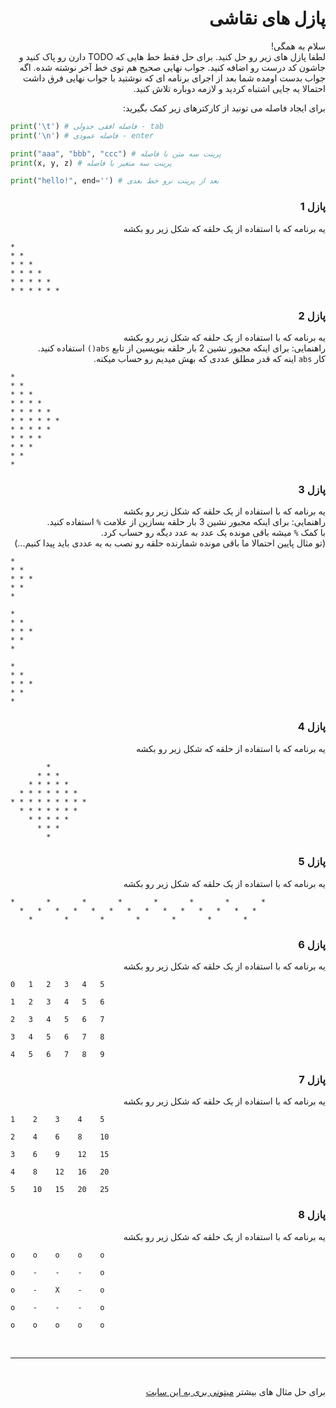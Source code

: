 <div dir="rtl">

# پازل های نقاشی

سلام به همگی!  
لطفا پازل های زیر رو حل کنید. برای حل فقط خط هایی که TODO دارن رو پاک کنید و جاشون کد درست رو اضافه کنید. جواب نهایی صحیح هم توی خط آخر نوشته شده. اگه جواب بدست اومده شما بعد از اجرای برنامه ای که نوشتید با جواب نهایی فرق داشت احتمالا یه جایی اشتباه کردید و لازمه دوباره تلاش کنید.

برای ایجاد فاصله می تونید از کارکترهای زیر کمک بگیرید:

</div>

```python
print('\t') # فاصله افقی جدولی - tab
print('\n') # فاصله عمودی - enter

print("aaa", "bbb", "ccc") # پرینت سه متن با فاصله
print(x, y, z) # پرینت سه متغیر با فاصله

print("hello!", end='') # بعد از پرینت نرو خط بعدی
```

<div dir="rtl">

### پازل 1

یه برنامه که با استفاده از یک حلقه که شکل زیر رو بکشه

</div>

```
*
* *
* * *
* * * *
* * * * *
* * * * * *
```

<div dir="rtl">

### پازل 2

یه برنامه که با استفاده از یک حلقه که شکل زیر رو بکشه  
راهنمایی: برای اینکه مجبور نشین 2 بار حلقه بنویسین از تابع `abs()` استفاده کنید.  
کار `abs` اینه که قدر مطلق عددی که بهش میدیم رو حساب میکنه.

</div>

```
*
* *
* * *
* * * *
* * * * *
* * * * * *
* * * * *
* * * *
* * *
* *
*
```

<div dir="rtl">

### پازل 3

یه برنامه که با استفاده از یک حلقه که شکل زیر رو بکشه  
راهنمایی: برای اینکه مجبور نشین 3 بار حلقه بسازین از علامت `%` استفاده کنید.  
با کمک `%` میشه باقی مونده یک عدد به عدد دیگه رو حساب کرد.  
(تو مثال پایین احتمالا ما باقی مونده شمارنده حلقه رو نصب به یه عددی باید پیدا کنیم...)

</div>

```
*
* *
* * *
* *
*

*
* *
* * *
* *
*

*
* *
* * *
* *
*
```

<div dir="rtl">

### پازل 4

یه برنامه که با استفاده از حلقه که شکل زیر رو بکشه

</div>

```
        *
      * * *
    * * * * *
  * * * * * * *
* * * * * * * * *
  * * * * * * *
    * * * * *
      * * *
        *
```

<div dir="rtl">

### پازل 5

یه برنامه که با استفاده از یک حلقه که شکل زیر رو بکشه

</div>

```
*       *       *       *       *       *       *       *
  *   *   *   *   *   *   *   *   *   *   *   *   *   *
    *       *       *       *       *       *       *
```

<div dir="rtl">

### پازل 6

یه برنامه که با استفاده از یک حلقه که شکل زیر رو بکشه

</div>

```
0   1   2   3   4   5

1   2   3   4   5   6

2   3   4   5   6   7

3   4   5   6   7   8

4   5   6   7   8   9
```

<div dir="rtl">

### پازل 7

یه برنامه که با استفاده از یک حلقه که شکل زیر رو بکشه

</div>

```
1    2    3    4    5

2    4    6    8    10

3    6    9    12   15

4    8    12   16   20

5    10   15   20   25
```

<div dir="rtl">

### پازل 8

یه برنامه که با استفاده از یک حلقه که شکل زیر رو بکشه

</div>

```
o    o    o    o    o

o    -    -    -    o

o    -    X    -    o

o    -    -    -    o

o    o    o    o    o
```

<br/>
<hr/>
<br/>

<div dir="rtl">

برای حل مثال های بیشتر [میتونی بری به این سایت](https://www.w3schools.com/python/python_exercises.asp)

</div>
